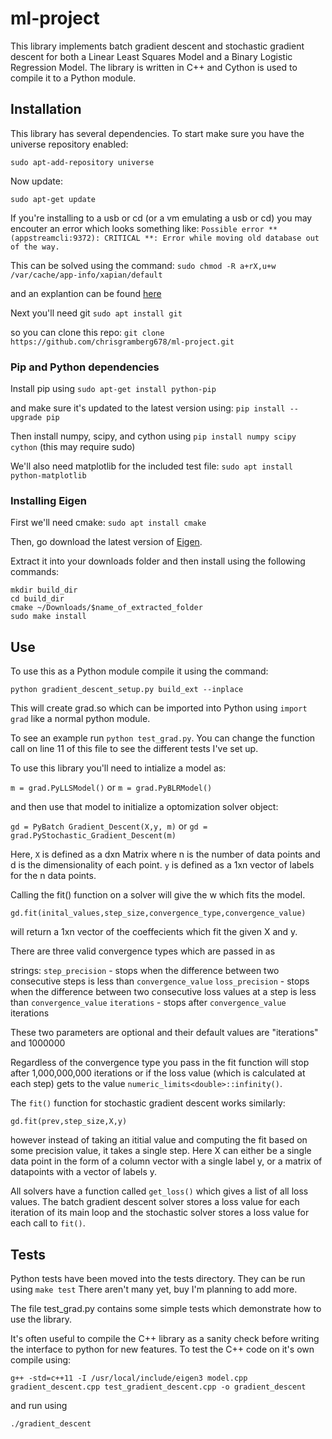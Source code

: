 # ml-project

This library implements batch gradient descent and stochastic gradient descent for both a Linear Least Squares Model and a Binary Logistic Regression Model. The library is written in C++ and Cython is used to compile it to a Python module.

## Installation

This library has several dependencies. To start make sure you have the universe repository enabled:

`sudo apt-add-repository universe`

Now update:

`sudo apt-get update`

If you're installing to a usb or cd (or a vm emulating a usb or cd) you may encouter an error which looks something like: `Possible error ** (appstreamcli:9372): CRITICAL **: Error while moving old database out of the way.`

This can be solved using the command: `sudo chmod -R a+rX,u+w /var/cache/app-info/xapian/default`

and an explantion can be found [here](https://askubuntu.com/questions/761592/unable-to-apt-get-dist-upgrade-on-a-persistent-ubuntu-16-04-usb)

Next you'll need git `sudo apt install git`

so you can clone this repo: `git clone https://github.com/chrisgramberg678/ml-project.git` 

### Pip and Python dependencies

Install pip using `sudo apt-get install python-pip` 

and make sure it's updated to the latest version using: `pip install --upgrade pip`

Then install numpy, scipy, and cython using `pip install numpy scipy cython` (this may require sudo)

We'll also need matplotlib for the included test file: `sudo apt install python-matplotlib`

### Installing Eigen

First we'll need cmake: `sudo apt install cmake`

Then, go download the latest version of [Eigen](https://eigen.tuxfamily.org).

Extract it into your downloads folder and then install using the following commands:

```
mkdir build_dir
cd build_dir
cmake ~/Downloads/$name_of_extracted_folder
sudo make install
```

## Use

To use this as a Python module compile it using the command: 

`python gradient_descent_setup.py build_ext --inplace`

This will create grad.so which can be imported into Python using `import grad` like a normal python module.

To see an example run `python test_grad.py`. You can change the function call on line 11 of this file to see the different tests I've set up.

To use this library you'll need to intialize a model as: 

`m = grad.PyLLSModel()` or `m = grad.PyBLRModel()`

and then use that model to initialize a optomization solver object:

`gd = PyBatch Gradient_Descent(X,y, m)` or `gd = grad.PyStochastic_Gradient_Descent(m)`

Here, `X` is defined as a dxn Matrix where n is the number of data points and d is the dimensionality of each point. `y` is defined as a 1xn vector of labels for the n data points.

Calling the fit() function on a solver will give the w which fits the model. 

`gd.fit(inital_values,step_size,convergence_type,convergence_value)`

will return a 1xn vector of the coeffecients which fit the given X and y.

There are three valid convergence types which are passed in as 

strings:
`step_precision` - stops when the difference between two consecutive steps is less than `convergence_value`
`loss_precision` - stops when the difference between two consecutive loss values at a step is less than `convergence_value`
`iterations` - stops after `convergence_value` iterations

These two parameters are optional and their default values are "iterations" and 1000000

Regardless of the convergence type you pass in the fit function will stop after 1,000,000,000 iterations or if the loss value (which is calculated at each step) gets to the value `numeric_limits<double>::infinity()`.

The `fit()` function for stochastic gradient descent works similarly:

`gd.fit(prev,step_size,X,y)`

however instead of taking an ititial value and computing the fit based on some precision value, it takes a single step. Here X can either be a single data point in the form of a column vector with a single label y, or a matrix of datapoints with a vector of labels y.

All solvers have a function called `get_loss()` which gives a list of all loss values. The batch gradient descent solver stores a loss value for each iteration of its main loop and the stochastic solver stores a loss value for each call to `fit()`.

## Tests

Python tests have been moved into the tests directory. They can be run using `make test` There aren't many yet, buy I'm planning to add more.

The file test_grad.py contains some simple tests which demonstrate how to use the library.

It's often useful to compile the C++ library as a sanity check before writing the interface to python for new features. To test the C++ code on it's own compile using:

`g++ -std=c++11 -I /usr/local/include/eigen3 model.cpp gradient_descent.cpp test_gradient_descent.cpp -o gradient_descent`

and run using

`./gradient_descent`